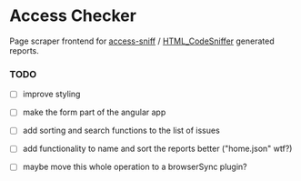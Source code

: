 # Access Checker

Page scraper frontend for [access-sniff](https://www.npmjs.com/package/access-sniff) / [HTML_CodeSniffer]() generated reports.


### TODO


- [  ] improve styling
- [  ] make the form part of the angular app
- [  ] add sorting and search functions to the list of issues
- [  ] add functionality to name and sort the reports better ("home.json" wtf?)
- [  ] maybe move this whole operation to a browserSync plugin?

